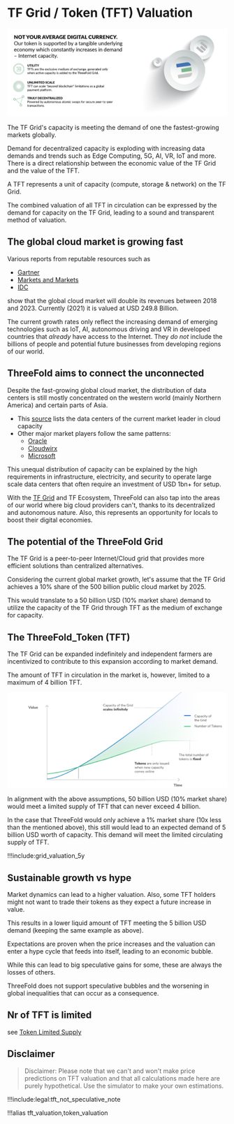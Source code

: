 # TF Grid / Token (TFT) Valuation

![](img/tft.png)


The TF Grid's capacity is meeting the demand of one the fastest-growing markets globally. 

Demand for decentralized capacity is exploding with increasing data demands and trends such as Edge Computing, 5G, AI, VR, IoT and more. There is a direct relationship between the economic value of the TF Grid and the value of the TFT. 

A TFT represents a unit of capacity (compute, storage & network) on the TF Grid. 

The combined valuation of all TFT in circulation can be expressed by the demand for capacity on the TF Grid, leading to a sound and transparent method of valuation.

## The global cloud market is growing fast

Various reports from reputable resources such as 

- [Gartner](https://www.gartner.com/en/newsroom/press-releases/2019-04-02-gartner-forecasts-worldwide-public-cloud-revenue-to-g)
- [Markets and Markets](https://www.marketsandmarkets.com/Market-Reports/cloud-computing-market-234.html)
- [IDC](https://www.idc.com/getdoc.jsp?containerId=prUS45340719) 

show that the global cloud market will double its revenues between 2018 and 2023. Currently (2021) it is valued at USD 249.8 Billion.

The current growth rates only reflect the increasing demand of emerging technologies such as IoT, AI, autonomous driving and VR in developed countries that *already* have access to the Internet. They *do not* include the billions of people and potential future businesses from developing regions of our world.

## ThreeFold aims to connect the unconnected

Despite the fast-growing global cloud market, the distribution of data centers is still mostly concentrated on the western world (mainly Northern America) and certain parts of Asia.

- This [source](https://wikileaks.org/amazon-atlas/map/) lists the data centers of the current market leader in cloud capacity
- Other major market players follow the same patterns: 
  - [Oracle](https://blogs.oracle.com/cloud-infrastructure/oracle-launches-four-new-cloud-regions-across-four-continents)
  - [Cloudwirx](https://www.cloudwirx.com/datacenters)
  - [Microsoft](https://yellowduckguy.wordpress.com/2018/03/15/microsoft-worldwide-data-center-locations/)

This unequal distribution of capacity can be explained by the high requirements in infrastructure, electricity, and security to operate large scale data centers that often require an investment of USD 1bn+ for setup.

With the [TF Grid](tfgrid) and TF Ecosystem, ThreeFold can also tap into the areas of our world where big cloud providers can't, thanks to its decentralized and autonomous nature. Also, this represents an opportunity for locals to boost their digital economies.

## The potential of the ThreeFold Grid

The TF Grid is a peer-to-peer Internet/Cloud grid that provides more efficient solutions than centralized alternatives.

Considering the current global market growth, let's assume that the TF Grid achieves a 10% share of the 500 billion public cloud market by 2025.

This would translate to a 50 billion USD (10% market share) demand to utilize the capacity of the TF Grid through TFT as the medium of exchange for capacity. 

## The ThreeFold_Token (TFT)

The TF Grid can be expanded indefinitely and independent farmers are incentivized to contribute to this expansion according to market demand.

The amount of TFT in circulation in the market is, however, limited to a maximum of 4 billion TFT.

![](img/token_issuance_economy1.png)

In alignment with the above assumptions, 50 billion USD (10% market share) would meet a limited supply of TFT that can never exceed 4 billion.

In the case that ThreeFold would only achieve a 1% market share (10x less than the mentioned above), this still would lead to an expected demand of 5 billion USD worth of capacity. This demand will meet the limited circulating supply of TFT.

!!!include:grid_valuation_5y

## Sustainable growth vs hype

Market dynamics can lead to a higher valuation. Also, some TFT holders might not want to trade their tokens as they expect a future increase in value. 

This results in a lower liquid amount of TFT meeting the 5 billion USD demand (keeping the same example as above). 

Expectations are proven when the price increases and the valuation can enter a hype cycle that feeds into itself, leading to an economic bubble.

While this can lead to big speculative gains for some, these are always the losses of others.

ThreeFold does not support speculative bubbles and the worsening in global inequalities that can occur as a consequence. 

## Nr of TFT is limited

see [Token Limited Supply](tft_limited_supply)

## Disclaimer

> Disclaimer: Please note that we can't and won't make price predictions on TFT valuation and that all calculations made here are purely hypothetical. Use the simulator to make your own estimations.

!!!include:legal:tft_not_speculative_note

!!!alias tft_valuation,token_valuation
